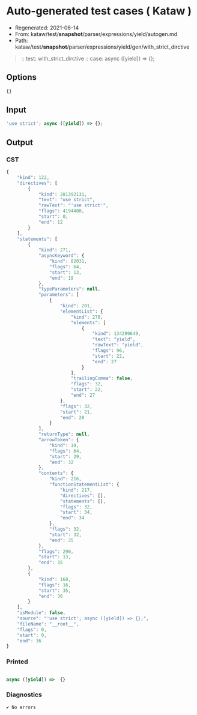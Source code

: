 # Auto-generated test cases ( Kataw )
- Regenerated: 2021-06-14
- From: kataw/test/__snapshot__/parser/expressions/yield/autogen.md
- Path: kataw/test/__snapshot__/parser/expressions/yield/gen/with_strict_dirctive
> :: test: with_strict_dirctive
> :: case: async ([yield]) => {};
## Options

`````js
{}
`````
## Input

`````js
'use strict'; async ([yield]) => {};
`````
## Output

### CST

```javascript
{
    "kind": 122,
    "directives": [
        {
            "kind": 201392131,
            "text": "use strict",
            "rawText": "'use strict'",
            "flags": 4194400,
            "start": 0,
            "end": 12
        }
    ],
    "statements": [
        {
            "kind": 271,
            "asyncKeyword": {
                "kind": 82031,
                "flags": 64,
                "start": 13,
                "end": 19
            },
            "typeParameters": null,
            "parameters": [
                {
                    "kind": 201,
                    "elementList": {
                        "kind": 270,
                        "elements": [
                            {
                                "kind": 134299649,
                                "text": "yield",
                                "rawText": "yield",
                                "flags": 96,
                                "start": 22,
                                "end": 27
                            }
                        ],
                        "trailingComma": false,
                        "flags": 32,
                        "start": 22,
                        "end": 27
                    },
                    "flags": 32,
                    "start": 21,
                    "end": 28
                }
            ],
            "returnType": null,
            "arrowToken": {
                "kind": 10,
                "flags": 64,
                "start": 29,
                "end": 32
            },
            "contents": {
                "kind": 216,
                "functionStatementList": {
                    "kind": 217,
                    "directives": [],
                    "statements": [],
                    "flags": 32,
                    "start": 34,
                    "end": 34
                },
                "flags": 32,
                "start": 32,
                "end": 35
            },
            "flags": 290,
            "start": 13,
            "end": 35
        },
        {
            "kind": 168,
            "flags": 16,
            "start": 35,
            "end": 36
        }
    ],
    "isModule": false,
    "source": "'use strict'; async ([yield]) => {};",
    "fileName": "__root__",
    "flags": 0,
    "start": 0,
    "end": 36
}
```

### Printed

```javascript

async ([yield]) =>  {}

```

### Diagnostics

```javascript
✔ No errors
```

